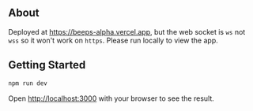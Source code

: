 ## About
Deployed at https://beeps-alpha.vercel.app, but the web socket is `ws` not `wss` so it won't work on `https`. Please run locally to view the app.

## Getting Started

```bash
npm run dev
```

Open [http://localhost:3000](http://localhost:3000) with your browser to see the result.
